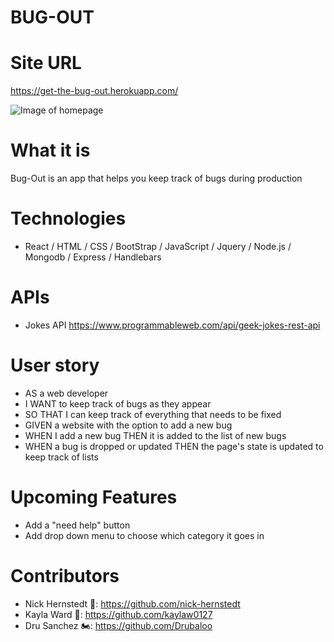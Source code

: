 # BUG-OUT

# Site URL

https://get-the-bug-out.herokuapp.com/

![Image of homepage](./client/src/assets/images/bugout.png)

# What it is

Bug-Out is an app that helps you keep track of bugs during production

# Technologies

- React / HTML / CSS / BootStrap / JavaScript / Jquery / Node.js / Mongodb / Express / Handlebars

# APIs

- Jokes API https://www.programmableweb.com/api/geek-jokes-rest-api

# User story

- AS a web developer
- I WANT to keep track of bugs as they appear
- SO THAT I can keep track of everything that needs to be fixed
- GIVEN a website with the option to add a new bug
- WHEN I add a new bug THEN it is added to the list of new bugs
- WHEN a bug is dropped or updated THEN the page's state is updated to keep track of lists

# Upcoming Features

- Add a "need help" button
- Add drop down menu to choose which category it goes in

# Contributors

- Nick Hernstedt 🐀: https://github.com/nick-hernstedt
- Kayla Ward 🦋: https://github.com/kaylaw0127
- Dru Sanchez 🏍: https://github.com/Drubaloo
